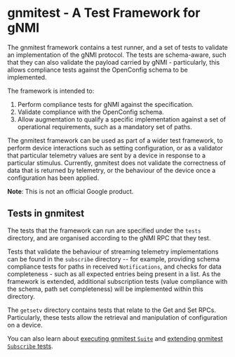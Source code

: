 # gnmitest - A Test Framework for gNMI

The gnmitest framework contains a test runner, and a set of tests to validate
an implementation of the gNMI protocol. The tests are schema-aware, such that
they can also validate the payload carried by gNMI - particularly, this allows
compliance tests against the OpenConfig schema to be implemented.

The framework is intended to:

1. Perform compliance tests for gNMI against the specification.
1. Validate compliance with the OpenConfig schema.
1. Allow augmentation to qualify a specific implementation against a set of
   operational requirements, such as a mandatory set of paths.

The gnmitest framework can be used as part of a wider test framework, to perform
device interactions such as setting configuration, or as a validator that
particular telemetry values are sent by a device in response to a particular
stimulus. Currently, gnmitest does not validate the correctness of data that is
returned by telemetry, or the behaviour of the device once a configuration has
been applied.

**Note**: This is not an official Google product.

## Tests in gnmitest

The tests that the framework can run are specified under the `tests` directory,
and are organised according to the gNMI RPC that they test.

Tests that validate the behaviour of streaming telemetry implementations can be
found in the `subscribe` directory -- for example, providing schema compliance
tests for paths in received `Notifications`, and checks for data completeness -
such as all expected entries being present in a list. As the framework is
extended, additional subscription tests (value compliance with the schema, path
set completeness) will be implemented within this directory.

The `getsetv` directory contains tests that relate to the Get and Set RPCs.
Particularly, these tests allow the retrieval and manipulation of configuration
on a device.

You can also learn about [executing gnmitest `Suite`](https://github.com/openconfig/gnmitest/tree/master/docs/running_gnmitest.md)
and [extending gnmitest `Subscribe` tests](https://github.com/openconfig/gnmitest/tree/master/docs/extending_gnmitest_subscribe_tests.md).
